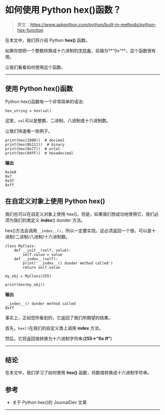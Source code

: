 # 如何使用 Python hex()函数？

> 原文：<https://www.askpython.com/python/built-in-methods/python-hex-function>

在本文中，我们将介绍 Python **hex()** 函数。

如果你想把一个整数转换成十六进制的[字符串](https://www.askpython.com/python/string/python-string-functions)，前缀为**“0x”**，这个函数很有用。

让我们看看如何使用这个函数。

* * *

## 使用 Python hex()函数

Python hex()函数有一个非常简单的语法:

```
hex_string = hex(val)

```

这里，`val`可以是整数、二进制、八进制或十六进制数。

让我们快速看一些例子。

```
print(hex(1000))  # decimal
print(hex(0b111))  # binary
print(hex(0o77))  # octal
print(hex(0XFF))  # hexadecimal

```

**输出**

```
0x3e8
0x7
0x3f
0xff

```

## 在自定义对象上使用 Python hex()

我们也可以在自定义对象上使用 hex()。但是，如果我们想成功地使用它，我们必须为我们的类定义 __index__() dunder 方法。

hex()方法会调用`__index__()`，所以一定要实现。这必须返回一个值，可以是十进制/二进制/八进制/十六进制数。

```
class MyClass:
    def __init__(self, value):
        self.value = value
    def __index__(self):
        print('__index__() dunder method called')
        return self.value

my_obj = MyClass(255)

print(hex(my_obj))

```

**输出**

```
__index__() dunder method called
0xff

```

事实上，正如您所看到的，它返回了我们所期望的结果。

首先，`hex()`在我们的自定义类上调用 __index__ 方法。

然后，它将返回值转换为十六进制字符串(**255->“0x ff”**)

* * *

## 结论

在本文中，我们学习了如何使用 **hex()** 函数，将数值转换成十六进制字符串。

## 参考

*   关于 Python hex()的 JournalDev 文章

* * *